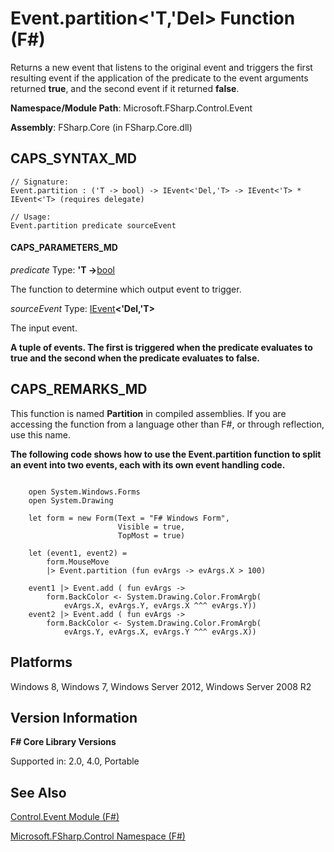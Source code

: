 # Event.partition<'T,'Del> Function (F#)

Returns a new event that listens to the original event and triggers the first resulting event if the application of the predicate to the event arguments returned **true**, and the second event if it returned **false**.

**Namespace/Module Path**: Microsoft.FSharp.Control.Event

**Assembly**: FSharp.Core (in FSharp.Core.dll)


## CAPS_SYNTAX_MD

```
// Signature:
Event.partition : ('T -> bool) -> IEvent<'Del,'T> -> IEvent<'T> * IEvent<'T> (requires delegate)

// Usage:
Event.partition predicate sourceEvent
```

#### CAPS_PARAMETERS_MD
*predicate*
Type: **'T -&gt;**[bool](http://msdn.microsoft.com/en-us/library/89c0cf9c-49ce-4207-a3be-555851a67dd5)


The function to determine which output event to trigger.


*sourceEvent*
Type: [IEvent](http://msdn.microsoft.com/en-us/library/8dbca0df-f8a1-40bd-8d50-aa26f6a8b862)**&lt;'Del,'T&gt;**


The input event.



**A tuple of events. The first is triggered when the predicate evaluates to true and the second when the predicate evaluates to false.**
## CAPS_REMARKS_MD
This function is named **Partition** in compiled assemblies. If you are accessing the function from a language other than F#, or through reflection, use this name.

**The following code shows how to use the Event.partition function to split an event into two events, each with its own event handling code.**
```

    open System.Windows.Forms
    open System.Drawing

    let form = new Form(Text = "F# Windows Form",
                        Visible = true,
                        TopMost = true)

    let (event1, event2) =
        form.MouseMove 
        |> Event.partition (fun evArgs -> evArgs.X > 100)

    event1 |> Event.add ( fun evArgs ->
        form.BackColor <- System.Drawing.Color.FromArgb(
            evArgs.X, evArgs.Y, evArgs.X ^^^ evArgs.Y))
    event2 |> Event.add ( fun evArgs ->
        form.BackColor <- System.Drawing.Color.FromArgb(
            evArgs.Y, evArgs.X, evArgs.Y ^^^ evArgs.X))
```

## Platforms
Windows 8, Windows 7, Windows Server 2012, Windows Server 2008 R2


## Version Information
**F# Core Library Versions**

Supported in: 2.0, 4.0, Portable




## See Also
[Control.Event Module &#40;F&#35;&#41;](Control.Event+Module+%28F%23%29.md)

[Microsoft.FSharp.Control Namespace &#40;F&#35;&#41;](Microsoft.FSharp.Control+Namespace+%28F%23%29.md)

